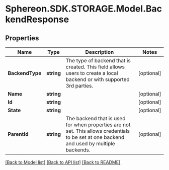 # Sphereon.SDK.STORAGE.Model.BackendResponse
## Properties

Name | Type | Description | Notes
------------ | ------------- | ------------- | -------------
**BackendType** | **string** | The type of backend that is created. This field allows users to create a local backend or with supported 3rd parties. | [optional] 
**Name** | **string** |  | [optional] 
**Id** | **string** |  | [optional] 
**State** | **string** |  | [optional] 
**ParentId** | **string** | The backend that is used for when properties are not set. This allows credentials to be set at one backend and used by multiple backends. | [optional] 

[[Back to Model list]](../README.md#documentation-for-models) [[Back to API list]](../README.md#documentation-for-api-endpoints) [[Back to README]](../README.md)

